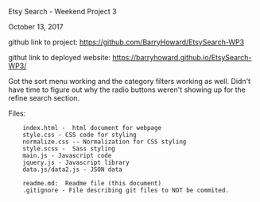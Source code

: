 Etsy Search - Weekend Project 3

October 13, 2017

github link to project: https://github.com/BarryHoward/EtsySearch-WP3

githut link to deployed website:  https://barryhoward.github.io/EtsySearch-WP3/

Got the sort menu working and the category filters working as well.  Didn't have time to figure out why the radio buttons weren't showing up for the refine search section.


Files:

		index.html -  html document for webpage
		style.css - CSS code for styling
		normalize.css -- Normalization for CSS styling
		style.scss -  Sass styling
		main.js - Javascript code
		jquery.js - Javascript library
		data.js/data2.js - JSON data

		readme.md:  Readme file (this document)
		.gitignore - File describing git files to NOT be commited.